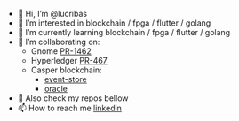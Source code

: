 - 👋 Hi, I’m @lucribas
- 👀 I’m interested in blockchain / fpga / flutter / golang
- 🌱 I’m currently learning blockchain / fpga / flutter / golang
- 💞️ I’m collaborating on:
  - Gnome [PR-1462](https://gitlab.gnome.org/GNOME/gnome-control-center/-/merge_requests/1462)
  - Hyperledger [PR-467](https://github.com/hyperledger/fabric-samples/pull/467) 
  - Casper blockchain: 
    - [event-store](https://github.com/lucribas/casper-event-store-graphql)
    - [oracle](https://github.com/lucribas/casper-game-oracle)
- :rocket: Also check my repos bellow
- 📫 How to reach me [linkedin](https://www.linkedin.com/in/lucianoribas/)

<!---
lucribas/lucribas is a ✨ special ✨ repository because its `README.md` (this file) appears on your GitHub profile.
You can click the Preview link to take a look at your changes.
--->
